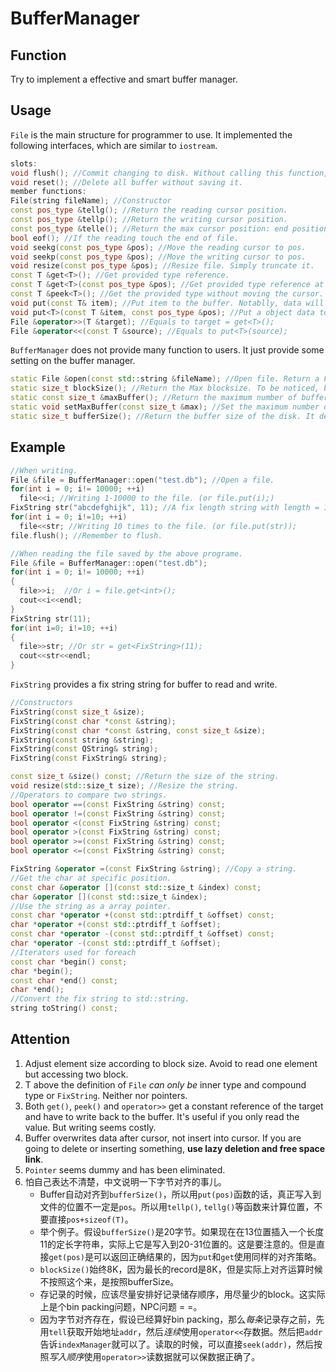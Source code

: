 # BufferManager

## Function

Try to implement a effective and smart buffer manager. 

## Usage

`File` is the main structure for programmer to use. It implemented the following interfaces, which are similar to `iostream`.

```C++
slots:
void flush(); //Commit changing to disk. Without calling this function, changing will lost.
void reset(); //Delete all buffer without saving it.
member functions:
File(string fileName); //Constructor
const pos_type &tellg(); //Return the reading cursor position.
const pos_type &tellp(); //Return the writing cursor position.
const pos_type &telle(); //Return the max cursor position: end position.
bool eof(); //If the reading touch the end of file.
void seekg(const pos_type &pos); //Move the reading cursor to pos.
void seekp(const pos_type &pos); //Move the writing cursor to pos.
void resize(const pos_type &pos); //Resize file. Simply truncate it.
const T &get<T>(); //Get provided type reference.
const T &get<T>(const pos_type &pos); //Get provided type reference at pos, but not changing the cursor.
const T &peek<T>(); //Get the provided type without moving the cursor.
void put(const T& item); //Put item to the buffer. Notablly, data will be overwritten at the cursor instead of appending.
void put<T>(const T &item, const pos_type &pos); //Put a object data to the buff at pos.
File &operator>>(T &target); //Equals to target = get<T>();
File &operator<<(const T &source); //Equals to put<T>(source);
```
`BufferManager` does not provide many function to users. It just provide some setting on the buffer manager.

```C++
static File &open(const std::string &fileName); //Open file. Return a File object. This is the only way to create file object.
static size_t blockSize(); //Return the Max blocksize. To be noticed, blocksize is different to buffersize.
static const size_t &maxBuffer(); //Return the maximum number of buffers. In fact it's never used...
static void setMaxBuffer(const size_t &max); //Set the maximum number of buffers. Default to be  200000.
static size_t bufferSize(); //Return the buffer size of the disk. It depends on the hardware.
```

## Example

```C++
//When writing.
File &file = BufferManager::open("test.db"); //Open a file.
for(int i = 0; i!= 10000; ++i)
  file<<i; //Writing 1-10000 to the file. (or file.put(i);)
FixString str("abcdefghijk", 11); //A fix length string with length = 11
for(int i = 0; i!=10; ++i)
  file<<str; //Writing 10 times to the file. (or file.put(str));
file.flush(); //Remember to flush.

//When reading the file saved by the above programe.
File &file = BufferManager::open("test.db");
for(int i = 0; i!= 10000; ++i)
{
  file>>i;  //Or i = file.get<int>();
  cout<<i<<endl;
}
FixString str(11);
for(int i=0; i!=10; ++i)
{
  file>>str; //Or str = get<FixString>(11);
  cout<<str<<endl;
}
```
`FixString` provides a fix string string for buffer to read and write.

```C++
//Constructors
FixString(const size_t &size);
FixString(const char *const &string);
FixString(const char *const &string, const size_t &size);
FixString(const string &string);
FixString(const QString& string);
FixString(const FixString& string);

const size_t &size() const; //Return the size of the string.
void resize(std::size_t size); //Resize the string.
//Operators to compare two strings.
bool operator ==(const FixString &string) const;
bool operator !=(const FixString &string) const;
bool operator <(const FixString &string) const;
bool operator >(const FixString &string) const;
bool operator >=(const FixString &string) const;
bool operator <=(const FixString &string) const;

FixString &operator =(const FixString &string); //Copy a string.
//Get the char at specific position.
const char &operator [](const std::size_t &index) const;
char &operator [](const std::size_t &index);
//Use the string as a array pointer.
const char *operator +(const std::ptrdiff_t &offset) const;
char *operator +(const std::ptrdiff_t &offset);
const char *operator -(const std::ptrdiff_t &offset) const;
char *operator -(const std::ptrdiff_t &offset);
//Iterators used for foreach
const char *begin() const;
char *begin();
const char *end() const;
char *end();
//Convert the fix string to std::string.
string toString() const;
```

## Attention

1. Adjust element size according to block size. Avoid to read one element but accessing two block.
2. T above the definition of `File` *can only be* inner type and compound type or `FixString`. Neither nor pointers.
3. Both `get()`, `peek()` and `operator>>` get a constant reference of the target and have to write back to the buffer. It's useful if you only read the value. But writing seems costly.
4. Buffer overwrites data after cursor, not insert into cursor. If you are going to delete or inserting something, **use lazy deletion and free space link**.
5. `Pointer` seems dummy and has been eliminated.
6. 怕自己表达不清楚，中文说明一下字节对齐的事儿。
   - Buffer自动对齐到`bufferSize()`，所以用`put(pos)`函数的话，真正写入到文件的位置不一定是`pos`。所以用`tellp()`, `tellg()`等函数来计算位置，不要直接`pos+sizeof(T)`。
   - 举个例子。假设`bufferSize()`是20字节。如果现在在13位置插入一个长度11的定长字符串，实际上它是写入到20-31位置的。这是要注意的。但是直接`get(pos)`是可以返回正确结果的，因为`put`和`get`使用同样的对齐策略。
   - `blockSize()`始终8K，因为最长的record是8K，但是实际上对齐运算时候不按照这个来，是按照bufferSize。
   - 存记录的时候，应该尽量安排好记录储存顺序，用尽量少的block。这实际上是个bin packing问题，NPC问题 = =。
   - 因为字节对齐存在，假设已经算好bin packing，那么*每条*记录存之前，先用`tell`获取开始地址`addr`，然后*连续*使用`operator<<`存数据。然后把`addr`告诉`indexManager`就可以了。读取的时候，可以直接`seek(addr)`，然后按照*写入顺序*使用`operator>>`读数据就可以保数据正确了。
